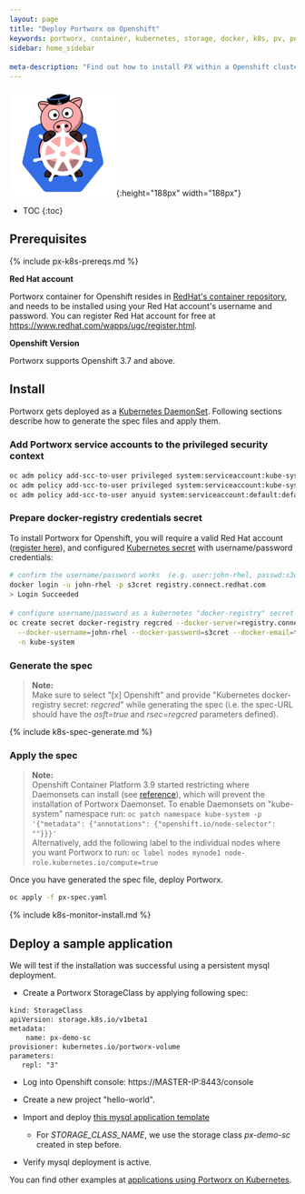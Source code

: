 ```yaml
---
layout: page
title: "Deploy Portworx on Openshift"
keywords: portworx, container, kubernetes, storage, docker, k8s, pv, persistent disk, openshift
sidebar: home_sidebar

meta-description: "Find out how to install PX within a Openshift cluster and have PX provide highly available volumes to any application deployed via Kubernetes."
---
```


![k8s porx Logo](/images/k8s-porx.png){:height="188px" width="188px"}

* TOC
{:toc}

## Prerequisites

{% include px-k8s-prereqs.md %}

**Red Hat account**

Portworx container for Openshift resides in [RedHat's container repository](https://access.redhat.com/containers/#/registry.connect.redhat.com/portworx/px-enterprise), and needs to be installed using your Red Hat account's username and password.
You can register Red Hat account for free at https://www.redhat.com/wapps/ugc/register.html.

**Openshift Version**

Portworx supports Openshift 3.7 and above.

## Install

Portworx gets deployed as a [Kubernetes DaemonSet](https://kubernetes.io/docs/concepts/workloads/controllers/daemonset/). Following sections describe how to generate the spec files and apply them.

### Add Portworx service accounts to the privileged security context

```bash
oc adm policy add-scc-to-user privileged system:serviceaccount:kube-system:px-account
oc adm policy add-scc-to-user privileged system:serviceaccount:kube-system:portworx-pvc-controller-account
oc adm policy add-scc-to-user anyuid system:serviceaccount:default:default
```

### Prepare docker-registry credentials secret

To install Portworx for Openshift, you will require a valid Red Hat account ([register here](https://www.redhat.com/wapps/ugc/register.html)), and configured [Kubernetes secret](https://kubernetes.io/docs/concepts/containers/images/#creating-a-secret-with-a-docker-config) with username/password credentials:

```bash
# confirm the username/password works  (e.g. user:john-rhel, passwd:s3cret)
docker login -u john-rhel -p s3cret registry.connect.redhat.com
> Login Succeeded

# configure username/password as a kubernetes "docker-registry" secret  (e.g. "regcred")
oc create secret docker-registry regcred --docker-server=registry.connect.redhat.com \
  --docker-username=john-rhel --docker-password=s3cret --docker-email=test@acme.org \
  -n kube-system
```

### Generate the spec

>**Note:**<br/> Make sure to select "[x] Openshift" and provide "Kubernetes docker-registry secret: _regcred_" while generating the spec  (i.e. the spec-URL should have the _osft=true_ and _rsec=regcred_ parameters defined).

{% include k8s-spec-generate.md %}


### Apply the spec

>**Note:**<br/> Openshift Container Platform 3.9 started restricting where Daemonsets can install (see [reference](https://docs.openshift.com/container-platform/3.9/dev_guide/daemonsets.html)), which will prevent the installation of Portworx Daemonset.
To enable Daemonsets on "kube-system" namespace run: `oc patch namespace kube-system -p '{"metadata": {"annotations": {"openshift.io/node-selector": ""}}}'`<br>Alternatively, add the following label to the individual nodes where you want Portworx to run: `oc label nodes mynode1 node-role.kubernetes.io/compute=true`

Once you have generated the spec file, deploy Portworx.	
```bash
oc apply -f px-spec.yaml
```

{% include k8s-monitor-install.md %}

## Deploy a sample application

We will test if the installation was successful using a persistent mysql deployment.

* Create a Portworx StorageClass by applying following spec:

```
kind: StorageClass
apiVersion: storage.k8s.io/v1beta1
metadata:
    name: px-demo-sc
provisioner: kubernetes.io/portworx-volume
parameters:
   repl: "3"
```
* Log into Openshift console: https://MASTER-IP:8443/console

* Create a new project "hello-world".

* Import and deploy [this mysql application template](/k8s-samples/px-mysql-openshift.json?raw=true)
    * For _STORAGE\_CLASS\_NAME_, we use the storage class _px-demo-sc_ created in step before.

* Verify mysql deployment is active.

You can find other examples at [applications using Portworx on Kubernetes](/scheduler/kubernetes/k8s-px-app-samples.html).
